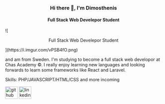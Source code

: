 ### <h3 align="center">Hi there 👋, I'm Dimosthenis</h3>
#### <p align="center">Full Stack Web Develepor Student</p>
<div align-text="center">![<p align="center">Full Stack Web Develepor Student</p>](https://i.imgur.com/vPSB4fO.png)</div>

and am from Sweden. I'm studying to become a full stack web developor at Chas Academy ©. I really enjoy learning new languages and looking forwards to learn some frameworks like React and Laravel.

Skills: PHP/JAVASCRIPT/HTML/CSS and more incoming



[<img src='https://cdn.jsdelivr.net/npm/simple-icons@3.0.1/icons/github.svg' alt='github' height='40'>](https://github.com/Albatraoz12) [<img src='https://cdn.jsdelivr.net/npm/simple-icons@3.0.1/icons/linkedin.svg' alt='linkedin' height='40'>](https://www.linkedin.com/in/dimosthenis-emmanouil-4ba731207/)  

<!-- ### Hi there 👋

I'm Dimosthenis and am from Sweden, and I'm studying to become a full stack web developor at Chas Academy ©. I really enjoy learning new languages and looking forwards to learn some frameworks like React and Laravel.


[![Anurag's GitHub stats](https://github-readme-stats.vercel.app/api?username=Albatraoz12)](https://github.com/anuraghazra/github-readme-stats) -->

<!--
**Albatraoz12/Albatraoz12** is a ✨ _special_ ✨ repository because its `README.md` (this file) appears on your GitHub profile.

Here are some ideas to get you started:

- 🔭 I’m currently working on ...
- 🌱 I’m currently learning ...
- 👯 I’m looking to collaborate on ...
- 🤔 I’m looking for help with ...
- 💬 Ask me about ...
- 📫 How to reach me: ...
- 😄 Pronouns: ...
- ⚡ Fun fact: ...
-->
